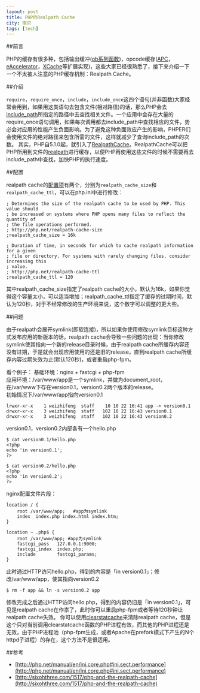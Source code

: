 ```yaml
---
layout: post
title: PHP的Realpath Cache
city: 南京
tags: [tech]
---
```


##前言

PHP的缓存有很多种，包括输出缓冲([ob系列函数][1])，opcode缓存([APC][2]，[eAccelerator][3]，[XCache][4]等扩展实现)，这些大家已经很熟悉了，接下来介绍一下一个不太被人注意的PHP缓存机制：Realpath Cache。

##介绍

`require`，`require_once`，`include`，`include_once`这四个语句(并非函数)大家经常会用到，如果用这类语句去包含文件(相对路径)的话，那么PHP会去[include_path][5]所指定的路径中去查找相关文件。一个应用中会存在大量的require\_once语句调用，如果每次调用都去include\_path中查找相应的文件，势必会对应用的性能产生负面影响。为了避免这种负面效应产生的影响，PHPER们会使用文件的绝对路径来包含所需的文件，这样就减少了查询include\_path的次数。 其实，PHP自5.1.0起，就引入了[RealpathCache][6]。RealpathCache可以把PHP所用到文件的[realpath][7]进行缓存，以便PHP再使用这些文件的时候不需要再去include_path中查找，加快PHP的执行速度。

##配置

realpath cache的[配置项][8]有两个，分别为`realpath_cache_size`和`realpath_cache_ttl`，可以在php.ini中进行修改：

	; Determines the size of the realpath cache to be used by PHP. This value should
	; be increased on systems where PHP opens many files to reflect the quantity of
	; the file operations performed.
	; http://php.net/realpath-cache-size
	;realpath_cache_size = 16k

	; Duration of time, in seconds for which to cache realpath information for a given
	; file or directory. For systems with rarely changing files, consider increasing this
	; value.
	; http://php.net/realpath-cache-ttl
	;realpath_cache_ttl = 120

其中realpath\_cache\_size指定了realpath cache的大小，默认为16k，如果你觉得这个容量太小，可以适当增加；realpath\_cache\_ttl指定了缓存的过期时间，默认为120秒，对于不经常修改的生产环境来说，这个数字可以调整的更大些。

##问题

由于realpath会展开symlink(即软连接)，所以如果你使用修改symlink目标这种方式发布应用的新版本的话，realpath cache会导致一些问题的出现：当你修改symlink使其指向一个新的release目录时候，由于realpath cache所缓存内容还没有过期，于是就会出现应用使用的还是旧的release，直到realpath cache所缓存内容过期失效为止(默认120秒)，或者重启php-fpm。

看个例子：
基础环境：nginx + fastcgi + php-fpm    
应用环境：/var/www/app是一个symlink，并做为document_root，在/var/www下存在version0.1，version0.2两个版本的release。     
初始情况下/var/www/app指向version0.1  

	lrwxr-xr-x    1 weizhifeng  staff    10 10 22 16:41 app -> version0.1
	drwxr-xr-x    3 weizhifeng  staff   102 10 22 16:43 version0.1
	drwxr-xr-x    3 weizhifeng  staff   102 10 22 16:43 version0.2

version0.1，version0.2内部各有一个hello.php

	$ cat version0.1/hello.php
	<?php
	echo 'in version0.1';
	?>

	$ cat version0.2/hello.php
	<?php
	echo 'in version0.2';
	?>

nginx配置文件片段：

	location / {
	    root /var/www/app;   #app为symlink
	    index  index.php index.html index.htm;
	}

	location ~ .php$ {
	    root /var/www/app; #app为symlink
	    fastcgi_pass   127.0.0.1:9000;
	    fastcgi_index  index.php;
	    include        fastcgi_params;
	}

此时通过HTTP访问hello.php，得到的内容是「in version0.1」；修改/var/www/app，使其指向version0.2

	$ rm -f app && ln -s version0.2 app

修改完成之后通过HTTP访问hello.php，得到的内容仍旧是「in version0.1」，可见是realpath cache在作祟了，此时你可以重启php-fpm或者等待120秒钟让realpath cache失效。 你可以使用[clearstatcache][9]来清除realpath cache，但是这个只对当前调用clearstatcache函数的PHP进程有效，而其他的PHP进程还是无效，由于PHP进程池（php-fpm生成，或者Apache在prefork模式下产生的N个httpd子进程）的存在，这个方法不是很适用。

##参考

* [http://php.net/manual/en/ini.core.php#ini.sect.performance](http://php.net/manual/en/ini.core.php#ini.sect.performance)
* [http://sixohthree.com/1517/php-and-the-realpath-cache](http://sixohthree.com/1517/php-and-the-realpath-cache)

[1]: http://cn.php.net/manual/en/ref.outcontrol.php "outcontrol"
[2]: http://php.net/manual/en/book.apc.php "apc"
[3]: http://sourceforge.net/projects/eaccelerator/ "eaccelerator"
[4]: http://xcache.lighttpd.net/ "xcache"
[5]: http://cn2.php.net/manual/zh/ini.core.php#ini.include-path "include path"
[6]: http://php.net/manual/en/ini.core.php#ini.sect.performance "Real path Cache"
[7]: http://cn2.php.net/manual/en/function.realpath.php "realpath"
[8]: http://us2.php.net/manual/en/ini.core.php#ini.realpath-cache-size "realpath cache 配置"
[9]: http://us3.php.net/clearstatcache "clearstatcache"
